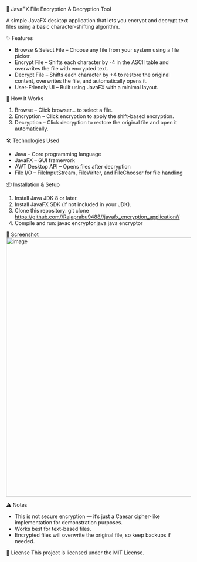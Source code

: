 🔐 JavaFX File Encryption & Decryption Tool

A simple JavaFX desktop application that lets you encrypt and decrypt text files using a basic character-shifting algorithm.


✨ Features
- Browse & Select File – Choose any file from your system using a file picker.
- Encrypt File – Shifts each character by -4 in the ASCII table and overwrites the file with encrypted text.
- Decrypt File – Shifts each character by +4 to restore the original content, overwrites the file, and automatically opens it.
- User-Friendly UI – Built using JavaFX with a minimal layout.


📂 How It Works
1. Browse – Click browser... to select a file.
2. Encryption – Click encryption to apply the shift-based encryption.
3. Decryption – Click decryption to restore the original file and open it automatically.


🛠️ Technologies Used
- Java – Core programming language
- JavaFX – GUI framework
- AWT Desktop API – Opens files after decryption
- File I/O – FileInputStream, FileWriter, and FileChooser for file handling


📦 Installation & Setup
1. Install Java JDK 8 or later.
2. Install JavaFX SDK (if not included in your JDK).
3. Clone this repository:
   git clone https://github.com//Rajaprabu9488//javafx_encryption_application//
4. Compile and run:
   javac encryptor.java
   java encryptor


📸 Screenshot
<img width="1349" height="706" alt="image" src="https://github.com/user-attachments/assets/3961b6e8-20fb-44d5-ace8-6ee98bc3456a" />



⚠️ Notes
- This is not secure encryption — it’s just a Caesar cipher-like implementation for demonstration purposes.
- Works best for text-based files.
- Encrypted files will overwrite the original file, so keep backups if needed.


📜 License
This project is licensed under the MIT License.

